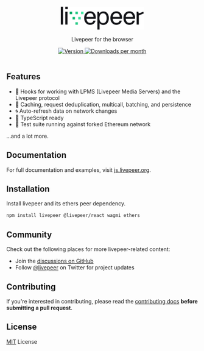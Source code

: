 <p align="center">
  <picture>
    <source media="(prefers-color-scheme: dark)" srcset="./.github/content/logo-dark.svg">
    <img alt="livepeer logo" src="./.github/content/logo-light.svg" width="auto" height="60">
  </picture>
</p>

<p align="center">
  Livepeer for the browser
<p>

<div align="center">
  <a href="https://www.npmjs.com/package/livepeer">
    <img src="https://img.shields.io/npm/v/livepeer?colorA=21262d&colorB=161b22&style=flat" alt="Version">
  </a>
  <a href="https://www.npmjs.com/package/livepeer">
    <img src="https://img.shields.io/npm/dm/livepeer?colorA=21262d&colorB=161b22&style=flat" alt="Downloads per month">
  </a>
</div>

<br>

## Features

- 🚀 Hooks for working with LPMS (Livepeer Media Servers) and the Livepeer protocol
- 👟 Caching, request deduplication, multicall, batching, and persistence
- 🌀 Auto-refresh data on network changes
- 🦄 TypeScript ready
- 🌳 Test suite running against forked Ethereum network

...and a lot more.

## Documentation

For full documentation and examples, visit [js.livepeer.org](https://js.livepeer.org).

## Installation

Install livepeer and its ethers peer dependency.

```bash
npm install livepeer @livepeer/react wagmi ethers
```

## Community

Check out the following places for more livepeer-related content:

- Join the [discussions on GitHub](https://github.com/livepeer/livepeer.js/discussions)
- Follow [@livepeer](https://twitter.com/livepeer) on Twitter for project updates

## Contributing

If you're interested in contributing, please read the [contributing docs](/.github/CONTRIBUTING.md) **before submitting a pull request**.

## License

[MIT](/LICENSE) License
